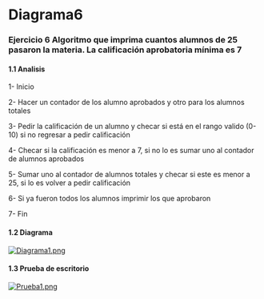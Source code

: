# Diagrama6
### Ejercicio 6 Algoritmo que imprima cuantos alumnos de 25 pasaron la materia. La calificación aprobatoria mínima es 7
#### 1.1 Analisis
1-	Inicio 

2-	Hacer un contador de los alumno aprobados y otro para los alumnos totales

3-	Pedir la calificación de un alumno y checar si está en el rango valido (0-10) si no regresar a pedir calificación

4-	Checar si la calificación es menor a 7, si no lo es sumar uno al contador de alumnos aprobados

5-	Sumar uno al contador de alumnos totales y checar si este es menor a 25, si lo es volver a pedir calificación 

6-	Si ya fueron todos los alumnos imprimir los  que aprobaron 

7-	Fin
#### 1.2 Diagrama
[![Diagrama1.png](https://i.gyazo.com/6dc4825f2bce2b7e574ee6f0a5fd829a.png)](https://postimg.cc/nMwrWKHt)
#### 1.3 Prueba de escritorio
[![Prueba1.png](https://i.gyazo.com/22c933d26563d5d51110709bc2006147.png)](https://postimg.cc/8j6yJHcp)
